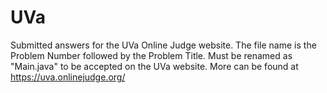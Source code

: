 # UVa
Submitted answers for the UVa Online Judge website. The file name is the Problem Number followed by the Problem Title. Must be renamed as "Main.java" to be accepted on the UVa website. More can be found at https://uva.onlinejudge.org/

